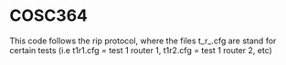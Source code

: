 # COSC364
This code follows the rip protocol, where the files t_r_.cfg are stand for certain tests (i.e t1r1.cfg = test 1 router 1, t1r2.cfg = test 1 router 2, etc)
